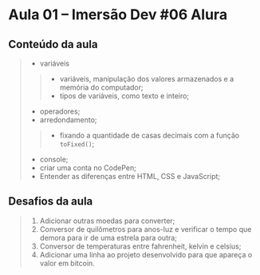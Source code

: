 # Aula 01 – Imersão Dev #06 Alura  
>
## Conteúdo da aula   
> - variáveis  
>> - variáveis, manipulação dos valores armazenados e a memória do computador;  
>> - tipos de variáveis, como texto e inteiro;  
> - operadores;  
> - arredondamento;  
>> - fixando a quantidade de casas decimais com a função `toFixed()`;  
> - console;  
> - criar uma conta no CodePen;  
> - Entender as diferenças entre HTML, CSS e JavaScript;  
>  
## Desafios da aula
> 1. Adicionar outras moedas para converter;  
> 2. Conversor de quilômetros para anos-luz e verificar o tempo que demora para ir de uma estrela para outra;  
> 3. Conversor de temperaturas entre fahrenheit, kelvin e celsius;  
> 4. Adicionar uma linha ao projeto desenvolvido para que apareça o valor em bitcoin.